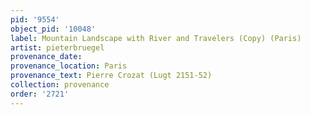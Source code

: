 ```yaml
---
pid: '9554'
object_pid: '10048'
label: Mountain Landscape with River and Travelers (Copy) (Paris)
artist: pieterbruegel
provenance_date:
provenance_location: Paris
provenance_text: Pierre Crozat (Lugt 2151-52)
collection: provenance
order: '2721'
---
```

